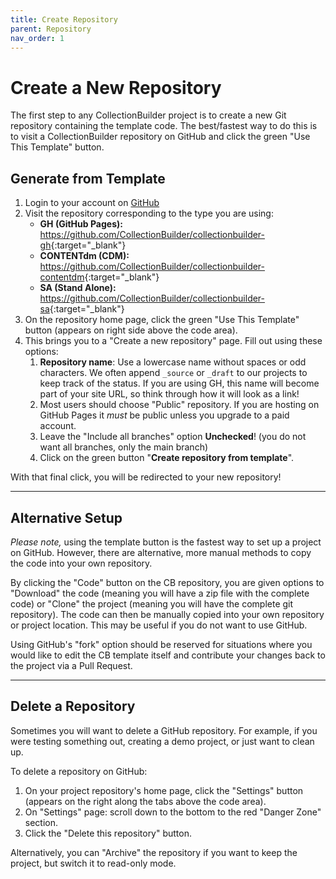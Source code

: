 ```yaml
---
title: Create Repository
parent: Repository
nav_order: 1
---
```


# Create a New Repository

The first step to any CollectionBuilder project is to create a new Git repository containing the template code.
The best/fastest way to do this is to visit a CollectionBuilder repository on GitHub and click the green "Use This Template" button.

## Generate from Template

1. Login to your account on [GitHub](https://github.com)
2. Visit the repository corresponding to the type you are using: 
    - **GH (GitHub Pages):** <https://github.com/CollectionBuilder/collectionbuilder-gh>{:target="_blank"}
    - **CONTENTdm (CDM):** <https://github.com/CollectionBuilder/collectionbuilder-contentdm>{:target="_blank"} 
    - **SA (Stand Alone):** <https://github.com/CollectionBuilder/collectionbuilder-sa>{:target="_blank"} 
3. On the repository home page, click the green "Use This Template" button (appears on right side above the code area).
4. This brings you to a "Create a new repository" page. Fill out using these options:
    1. **Repository name**: Use a lowercase name without spaces or odd characters. We often append `_source` or `_draft` to our projects to keep track of the status. If you are using GH, this name will become part of your site URL, so think through how it will look as a link!
    2. Most users should choose "Public" repository. If you are hosting on GitHub Pages it *must* be public unless you upgrade to a paid account.
    3. Leave the "Include all branches" option **Unchecked**! (you do not want all branches, only the main branch)
    4. Click on the green button "**Create repository from template**". 
    
With that final click, you will be redirected to your new repository!

------------

## Alternative Setup

*Please note,* using the template button is the fastest way to set up a project on GitHub. 
However, there are alternative, more manual methods to copy the code into your own repository.

By clicking the "Code" button on the CB repository, you are given options to "Download" the code (meaning you will have a zip file with the complete code) or "Clone" the project (meaning you will have the complete git repository).
The code can then be manually copied into your own repository or project location.
This may be useful if you do not want to use GitHub.

Using GitHub's "fork" option should be reserved for situations where you would like to edit the CB template itself and contribute your changes back to the project via a Pull Request.

------------

## Delete a Repository

Sometimes you will want to delete a GitHub repository. 
For example, if you were testing something out, creating a demo project, or just want to clean up.

To delete a repository on GitHub:

1. On your project repository's home page, click the "Settings" button (appears on the right along the tabs above the code area).
2. On "Settings" page: scroll down to the bottom to the red "Danger Zone" section.
3. Click the "Delete this repository" button. 

Alternatively, you can "Archive" the repository if you want to keep the project, but switch it to read-only mode.
